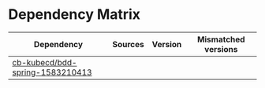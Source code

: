 # Dependency Matrix

Dependency | Sources | Version | Mismatched versions
---------- | ------- | ------- | -------------------
[cb-kubecd/bdd-spring-1583210413](https://github.com/cb-kubecd/bdd-spring-1583210413.git) |  | []() | 
